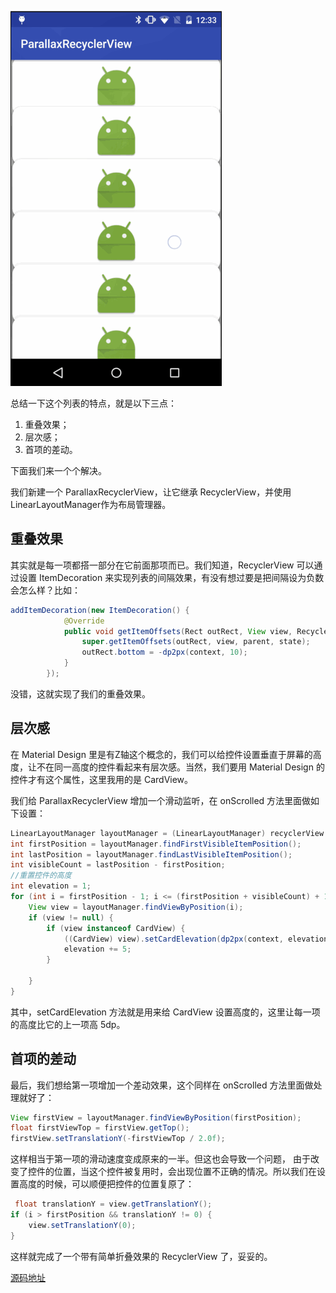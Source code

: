 ![](/images/ParallaxRecyclerView.gif)

总结一下这个列表的特点，就是以下三点：
1. 重叠效果；
2. 层次感；
3. 首项的差动。

下面我们来一个个解决。

我们新建一个 ParallaxRecyclerView，让它继承 RecyclerView，并使用LinearLayoutManager作为布局管理器。

## 重叠效果

其实就是每一项都搭一部分在它前面那项而已。我们知道，RecyclerView 可以通过设置 ItemDecoration 来实现列表的间隔效果，有没有想过要是把间隔设为负数会怎么样？比如：

```java
addItemDecoration(new ItemDecoration() {
            @Override
            public void getItemOffsets(Rect outRect, View view, RecyclerView parent, State state) {
                super.getItemOffsets(outRect, view, parent, state);
                outRect.bottom = -dp2px(context, 10);
            }
        });
```

没错，这就实现了我们的重叠效果。

## 层次感

在 Material Design 里是有Z轴这个概念的，我们可以给控件设置垂直于屏幕的高度，让不在同一高度的控件看起来有层次感。当然，我们要用 Material Design 的控件才有这个属性，这里我用的是 CardView。

我们给 ParallaxRecyclerView 增加一个滑动监听，在 onScrolled 方法里面做如下设置：

```java
LinearLayoutManager layoutManager = (LinearLayoutManager) recyclerView.getLayoutManager();
int firstPosition = layoutManager.findFirstVisibleItemPosition();
int lastPosition = layoutManager.findLastVisibleItemPosition();
int visibleCount = lastPosition - firstPosition;
//重置控件的高度
int elevation = 1;
for (int i = firstPosition - 1; i <= (firstPosition + visibleCount) + 1; i++) {
    View view = layoutManager.findViewByPosition(i);
    if (view != null) {
        if (view instanceof CardView) {
            ((CardView) view).setCardElevation(dp2px(context, elevation));
            elevation += 5;
        }
       
    }
}
```

其中，setCardElevation 方法就是用来给 CardView 设置高度的，这里让每一项的高度比它的上一项高 5dp。

## 首项的差动

最后，我们想给第一项增加一个差动效果，这个同样在 onScrolled 方法里面做处理就好了：

```java
View firstView = layoutManager.findViewByPosition(firstPosition);
float firstViewTop = firstView.getTop();
firstView.setTranslationY(-firstViewTop / 2.0f);
```

这样相当于第一项的滑动速度变成原来的一半。但这也会导致一个问题， 由于改变了控件的位置，当这个控件被复用时，会出现位置不正确的情况。所以我们在设置高度的时候，可以顺便把控件的位置复原了：

```java
 float translationY = view.getTranslationY();
if (i > firstPosition && translationY != 0) {
    view.setTranslationY(0);
}
```

这样就完成了一个带有简单折叠效果的 RecyclerView 了，妥妥的。

[源码地址](https://github.com/SouthernBox/ParallaxRecyclerView)
